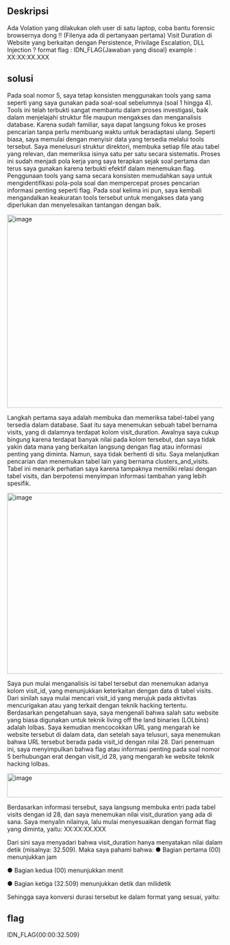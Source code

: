 ## Deskripsi
Ada Volation yang dilakukan oleh user di satu laptop, coba bantu forensic browsernya dong !!
(Filenya ada di pertanyaan pertama)
Visit Duration di Website yang berkaitan dengan Persistence, Privilage Escalation, DLL Injection ?
format flag : IDN_FLAG{Jawaban yang disoal} example : XX:XX:XX.XXX

## solusi 
Pada soal nomor 5, saya tetap konsisten menggunakan tools yang sama seperti yang saya gunakan pada soal-soal sebelumnya (soal 1 hingga 4). Tools ini telah terbukti sangat membantu dalam proses investigasi, baik dalam menjelajahi struktur file maupun mengakses dan menganalisis database. Karena sudah familiar, saya dapat langsung fokus ke proses pencarian tanpa perlu membuang waktu untuk beradaptasi ulang.
Seperti biasa, saya memulai dengan menyisir data yang tersedia melalui tools tersebut. Saya menelusuri struktur direktori, membuka setiap file atau tabel yang relevan, dan memeriksa isinya satu per satu secara sistematis. Proses ini sudah menjadi pola kerja yang saya terapkan sejak soal pertama dan terus saya gunakan karena terbukti efektif dalam menemukan flag.
Penggunaan tools yang sama secara konsisten memudahkan saya untuk mengidentifikasi pola-pola soal dan mempercepat proses pencarian informasi penting seperti flag. Pada soal kelima ini pun, saya kembali mengandalkan keakuratan tools tersebut untuk mengakses data yang diperlukan dan menyelesaikan tantangan dengan baik.

<img width="940" height="450" alt="image" src="https://github.com/user-attachments/assets/ea97d90c-327f-430c-838c-3c86a1393685" />

Langkah pertama saya adalah membuka dan memeriksa tabel-tabel yang tersedia dalam database. Saat itu saya menemukan sebuah tabel bernama visits, yang di dalamnya terdapat kolom visit_duration. Awalnya saya cukup bingung karena terdapat banyak nilai pada kolom tersebut, dan saya tidak yakin data mana yang berkaitan langsung dengan flag atau informasi penting yang diminta.
Namun, saya tidak berhenti di situ. Saya melanjutkan pencarian dan menemukan tabel lain yang bernama clusters_and_visits. Tabel ini menarik perhatian saya karena tampaknya memiliki relasi dengan tabel visits, dan berpotensi menyimpan informasi tambahan yang lebih spesifik.

<img width="940" height="421" alt="image" src="https://github.com/user-attachments/assets/a3794d40-dd00-401b-a8a3-27017840afd3" />

Saya pun mulai menganalisis isi tabel tersebut dan menemukan adanya kolom visit_id, yang menunjukkan keterkaitan dengan data di tabel visits. Dari sinilah saya mulai mencari visit_id yang merujuk pada aktivitas mencurigakan atau yang terkait dengan teknik hacking tertentu.
Berdasarkan pengetahuan saya, saya mengenali bahwa salah satu website yang biasa digunakan untuk teknik living off the land binaries (LOLbins) adalah lolbas. Saya kemudian mencocokkan URL yang mengarah ke website tersebut di dalam data, dan setelah saya telusuri, saya menemukan bahwa URL tersebut berada pada visit_id dengan nilai 28.
Dari penemuan ini, saya menyimpulkan bahwa flag atau informasi penting pada soal nomor 5 berhubungan erat dengan visit_id 28, yang mengarah ke website teknik hacking lolbas.

<img width="940" height="56" alt="image" src="https://github.com/user-attachments/assets/0527fcbc-9293-43fc-b229-12fc0b8179ae" />

Berdasarkan informasi tersebut, saya langsung membuka entri pada tabel visits dengan id 28, dan saya menemukan nilai visit_duration yang ada di sana. Saya menyalin nilainya, lalu mulai menyesuaikan dengan format flag yang diminta, yaitu:
XX:XX:XX.XXX

Dari sini saya menyadari bahwa visit_duration hanya menyatakan nilai dalam detik (misalnya: 32.509). Maka saya pahami bahwa:
●	Bagian pertama (00) menunjukkan jam

●	Bagian kedua (00) menunjukkan menit

●	Bagian ketiga (32.509) menunjukkan detik dan milidetik

Sehingga saya konversi durasi tersebut ke dalam format yang sesuai, yaitu:

## flag
IDN_FLAG{00:00:32.509}
